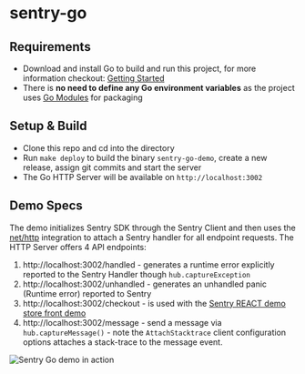 # sentry-go

## Requirements

- Download and install Go to build and run this project, for more information checkout:
[Getting Started](https://golang.org/doc/install)
- There is **no need to define any Go environment variables** as the project uses [Go Modules](https://github.com/golang/go/wiki/Modules) for packaging

## Setup & Build

- Clone this repo and cd into the directory
- Run `make deploy` to build the binary `sentry-go-demo`, create a new release, assign git commits and start the server
- The Go HTTP Server will be available on `http://localhost:3002`

## Demo Specs

The demo initializes Sentry SDK through the Sentry Client and then uses the [net/http](https://docs.sentry.io/platforms/go/http/) integration to attach a Sentry handler for all endpoint requests.
The HTTP Server offers 4 API endpoints:

1. http://localhost:3002/handled - generates a runtime error explicitly reported to the Sentry Handler though `hub.captureException`
2. http://localhost:3002/unhandled - generates an unhandled panic (Runtime error) reported to Sentry
3. http://localhost:3002/checkout - is used with the [Sentry REACT demo store front demo](https://github.com/sentry-demos/react)
4. http://localhost:3002/message - send a message via `hub.captureMessage()` - note the `AttachStacktrace` client configuration options attaches a stack-trace to the message event.

![Sentry Go demo in action](sentry-go-demo.gif)
